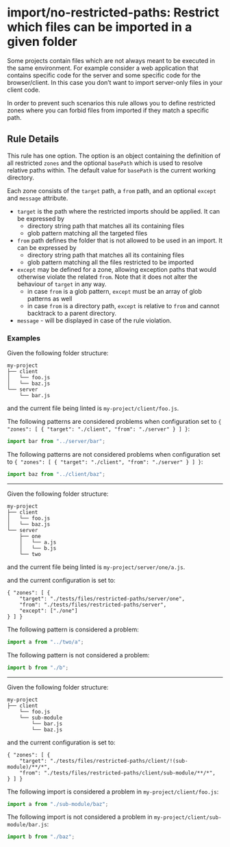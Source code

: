 # import/no-restricted-paths: Restrict which files can be imported in a given folder

Some projects contain files which are not always meant to be executed in the
same environment. For example consider a web application that contains specific
code for the server and some specific code for the browser/client. In this case
you don’t want to import server-only files in your client code.

In order to prevent such scenarios this rule allows you to define restricted
zones where you can forbid files from imported if they match a specific path.

## Rule Details

This rule has one option. The option is an object containing the definition of
all restricted `zones` and the optional `basePath` which is used to resolve
relative paths within. The default value for `basePath` is the current working
directory.

Each zone consists of the `target` path, a `from` path, and an optional `except`
and `message` attribute.

- `target` is the path where the restricted imports should be applied. It can be
  expressed by
  - directory string path that matches all its containing files
  - glob pattern matching all the targeted files
- `from` path defines the folder that is not allowed to be used in an import. It
  can be expressed by
  - directory string path that matches all its containing files
  - glob pattern matching all the files restricted to be imported
- `except` may be defined for a zone, allowing exception paths that would
  otherwise violate the related `from`. Note that it does not alter the
  behaviour of `target` in any way.
  - in case `from` is a glob pattern, `except` must be an array of glob patterns
    as well
  - in case `from` is a directory path, `except` is relative to `from` and
    cannot backtrack to a parent directory.
- `message` - will be displayed in case of the rule violation.

### Examples

Given the following folder structure:

```
my-project
├── client
│   └── foo.js
│   └── baz.js
└── server
    └── bar.js
```

and the current file being linted is `my-project/client/foo.js`.

The following patterns are considered problems when configuration set to
`{ "zones": [ { "target": "./client", "from": "./server" } ] }`:

```js
import bar from "../server/bar";
```

The following patterns are not considered problems when configuration set to
`{ "zones": [ { "target": "./client", "from": "./server" } ] }`:

```js
import baz from "../client/baz";
```

---

Given the following folder structure:

```
my-project
├── client
│   └── foo.js
│   └── baz.js
└── server
    ├── one
    │   └── a.js
    │   └── b.js
    └── two
```

and the current file being linted is `my-project/server/one/a.js`.

and the current configuration is set to:

```
{ "zones": [ {
    "target": "./tests/files/restricted-paths/server/one",
    "from": "./tests/files/restricted-paths/server",
    "except": ["./one"]
} ] }
```

The following pattern is considered a problem:

```js
import a from "../two/a";
```

The following pattern is not considered a problem:

```js
import b from "./b";
```

---

Given the following folder structure:

```
my-project
├── client
    └── foo.js
    └── sub-module
        └── bar.js
        └── baz.js
```

and the current configuration is set to:

```
{ "zones": [ {
    "target": "./tests/files/restricted-paths/client/!(sub-module)/**/*",
    "from": "./tests/files/restricted-paths/client/sub-module/**/*",
} ] }
```

The following import is considered a problem in `my-project/client/foo.js`:

```js
import a from "./sub-module/baz";
```

The following import is not considered a problem in
`my-project/client/sub-module/bar.js`:

```js
import b from "./baz";
```
